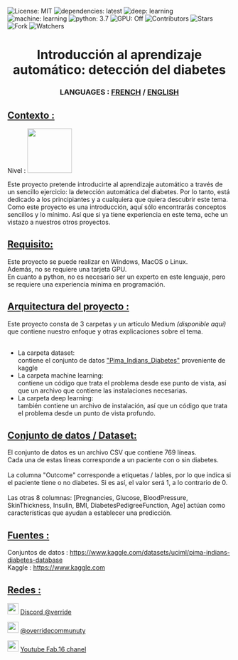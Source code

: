 ![License: MIT](https://img.shields.io/badge/Licence-MIT-green)
![dependencies: latest](https://img.shields.io/badge/dependencies-latest-brightgreen)
![deep: learning](https://img.shields.io/badge/deep-learning-blue)
![machine: learning](https://img.shields.io/badge/machine-learning-blue)
![python: 3.7](https://img.shields.io/badge/python-3.7-blue)
![GPU: Off](https://img.shields.io/badge/GPU-Off-purple)
![Contributors](https://img.shields.io/badge/contributor-2-orange)
![Stars](https://img.shields.io/github/stars/override-community/diabete-detection?color=orange)
![Fork](https://img.shields.io/github/forks/override-community/diabete-detection?color=orange)
![Watchers](https://img.shields.io/github/watchers/override-community/diabete-detection?color=orange)

<!DOCTYPE html>

<html>
<h1 align="center"> Introducción al aprendizaje automático: detección del diabetes</h1>
<h3 align="center"> LANGUAGES : <a href ="https://github.com/override-community/diabete-detection/blob/main/README.fr.md"> FRENCH</a> / <a href ="https://github.com/override-community/diabete-detection/blob/main/README.es.md"> ENGLISH</a> </h3>
  
<h2><u> Contexto : </u></h2>
Nivel : <image src="Ressource/easy_lvl.png" width=100>

Este proyecto pretende introducirte al aprendizaje automático a través de un sencillo ejercicio: la detección automática del diabetes.
Por lo tanto, está dedicado a los principiantes y a cualquiera que quiera descubrir este tema. Como este proyecto es una introducción, aquí sólo encontrarás conceptos sencillos y lo mínimo. Así que si ya tiene experiencia en este tema, eche un vistazo a nuestros otros proyectos.
  
<h2><u> Requisito: </h2></u>
Este proyecto se puede realizar en Windows, MacOS o Linux. <br>
Además, no se requiere una tarjeta GPU. <br>
En cuanto a python, no es necesario ser un experto en este lenguaje, pero se requiere una experiencia minima en programación. <br>
  
<h2><u>Arquitectura del proyecto :</h2></u>
Este proyecto consta de 3 carpetas y un artículo Medium <i>(disponible aquí)</i> que contiene nuestro enfoque y otras explicaciones sobre el tema. <br><br>
  
<ul>
<li>La carpeta dataset: <br>
  contiene el conjunto de datos <a href="https://www.kaggle.com/datasets/uciml/pima-indians-diabetes-database">"Pima_Indians_Diabetes"</a> proveniente de kaggle</li>

<li> La carpeta machine learning: <br>
  contiene un código que trata el problema desde ese punto de vista, así que un archivo que contiene las instalaciones necesarias. </li>

<li> La carpeta deep learning: <br>
  también contiene un archivo de instalación, así que un código que trata el problema desde un punto de vista profundo. </li>
</ul>

<h2><u> Conjunto de datos / Dataset: </h2></u>
  El conjunto de datos es un archivo CSV que contiene 769 líneas.<br>
  Cada una de estas líneas corresponde a un paciente con o sin diabetes.<br><br>
  La columna "Outcome" corresponde a etiquetas / lables, por lo que indica si el paciente tiene o no diabetes.
  Si es así, el valor será 1, a lo contrario de 0.<br><br>
  Las otras 8 columnas: [Pregnancies, Glucose, BloodPressure, SkinThickness, Insulin, BMI, DiabetesPedigreeFunction, Age] actúan como características que ayudan a establecer una predicción.
  
  
<h2><u> Fuentes : </h2></u>
Conjuntos de datos : <a href ="https://www.kaggle.com/datasets/uciml/pima-indians-diabetes-database"> https://www.kaggle.com/datasets/uciml/pima-indians-diabetes-database </a> <br>
Kaggle : <a href ="https://www.kaggle.com"> https://www.kaggle.com </a>
  
<h2><u> Redes : </h2></u>
<p> <image src="Ressource/discord_icon.png" width=25 height=25> <a href="https://discord.gg/pgEUk9xVKe"> Discord @verride </a> </p>
<p> <image src="Ressource/medium_icon.png" width=25 height=25> <a href ="https://medium.com/@overridecommunuty" > @overridecommunuty </a> </p>
<p> <image src="Ressource/youtube_icon.png" width=25 height=25> <a href ="https://www.youtube.com/channel/UCHS2xgITwh7olsnznmq8o0A"> Youtube Fab.16 chanel </a> </p>
</html>
